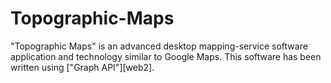 Topographic-Maps
================

"Topographic Maps" is an advanced desktop mapping-service software application and technology similar to Google Maps. This software has been written using ["Graph API"][web2].
